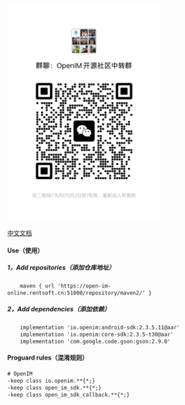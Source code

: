 

<img src="https://github.com/OpenIMSDK/OpenIM-Docs/blob/main/docs/images/WechatIMG20.jpeg" alt="image" style="width: 350px; " />

[中文文档](README.zh-cn.md)

#### Use（使用）

##### 1，Add repositories（添加仓库地址）

```
    maven { url 'https://open-im-online.rentsoft.cn:51000/repository/maven2/' }
```

##### 2，Add dependencies（添加依赖）

```
    implementation 'io.openim:android-sdk:2.3.5.11@aar'
    implementation 'io.openim:core-sdk:2.3.5-t30@aar'
    implementation 'com.google.code.gson:gson:2.9.0'
```

#### Proguard rules（混淆规则）
```
# OpenIM
-keep class io.openim.**{*;}
-keep class open_im_sdk.**{*;}
-keep class open_im_sdk_callback.**{*;}
```
